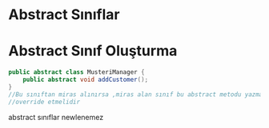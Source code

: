 # Abstract Sınıflar

# Abstract Sınıf Oluşturma

```java
public abstract class MusteriManager {
    public abstract void addCustomer();
}
//Bu sınıftan miras alınırsa ,miras alan sınıf bu abstract metodu yazmalıdır.
//override etmelidir
```

abstract sınıflar newlenemez